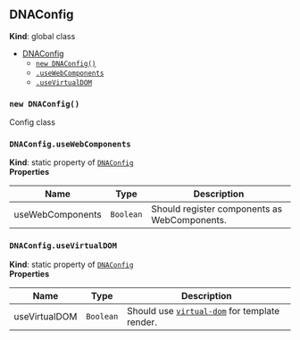 <a name="DNAConfig"></a>
## DNAConfig
**Kind**: global class  

* [DNAConfig](#DNAConfig)
    * [`new DNAConfig()`](#new_DNAConfig_new)
    * [`.useWebComponents`](#DNAConfig.useWebComponents)
    * [`.useVirtualDOM`](#DNAConfig.useVirtualDOM)

<a name="new_DNAConfig_new"></a>
### `new DNAConfig()`
Config class

<a name="DNAConfig.useWebComponents"></a>
### `DNAConfig.useWebComponents`
**Kind**: static property of <code>[DNAConfig](#DNAConfig)</code>  
**Properties**

| Name | Type | Description |
| --- | --- | --- |
| useWebComponents | <code>Boolean</code> | Should register components as WebComponents. |

<a name="DNAConfig.useVirtualDOM"></a>
### `DNAConfig.useVirtualDOM`
**Kind**: static property of <code>[DNAConfig](#DNAConfig)</code>  
**Properties**

| Name | Type | Description |
| --- | --- | --- |
| useVirtualDOM | <code>Boolean</code> | Should use [`virtual-dom`](https://github.com/Matt-Esch/virtual-dom) for template render. |

